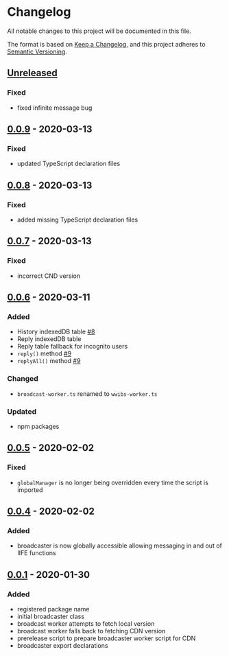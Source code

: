# Changelog

All notable changes to this project will be documented in this file.

The format is based on [Keep a Changelog](https://keepachangelog.com/en/1.0.0/),
and this project adheres to [Semantic Versioning](https://semver.org/spec/v2.0.0.html).

## [Unreleased]

### Fixed

-   fixed infinite message bug

## [0.0.9] - 2020-03-13

### Fixed

-   updated TypeScript declaration files

## [0.0.8] - 2020-03-13

### Fixed

-   added missing TypeScript declaration files

## [0.0.7] - 2020-03-13

### Fixed

-   incorrect CND version

## [0.0.6] - 2020-03-11

### Added

-   History indexedDB table [#8](https://github.com/Pageworks/wwibs/issues/8)
-   Reply indexedDB table
-   Reply table fallback for incognito users
-   `reply()` method [#9](https://github.com/Pageworks/wwibs/issues/9)
-   `replyAll()` method [#9](https://github.com/Pageworks/wwibs/issues/9)

### Changed

-   `broadcast-worker.ts` renamed to `wwibs-worker.ts`

### Updated

-   npm packages

## [0.0.5] - 2020-02-02

### Fixed

-   `globalManager` is no longer being overridden every time the script is imported

## [0.0.4] - 2020-02-02

### Added

-   broadcaster is now globally accessible allowing messaging in and out of IIFE functions

## [0.0.1] - 2020-01-30

### Added

-   registered package name
-   initial broadcaster class
-   broadcast worker attempts to fetch local version
-   broadcast worker falls back to fetching CDN version
-   prerelease script to prepare broadcaster worker script for CDN
-   broadcaster export declarations

[unreleased]: https://github.com/Pageworks/wwibs/compare/v0.0.9...HEAD
[0.0.9]: https://github.com/Pageworks/wwibs/releases/tag/v0.0.9...v0.0.8
[0.0.8]: https://github.com/Pageworks/wwibs/releases/tag/v0.0.8...v0.0.7
[0.0.7]: https://github.com/Pageworks/wwibs/releases/tag/v0.0.7...v0.0.6
[0.0.6]: https://github.com/Pageworks/wwibs/releases/tag/v0.0.6...v0.0.5
[0.0.5]: https://github.com/Pageworks/wwibs/releases/tag/v0.0.5...v0.0.4
[0.0.4]: https://github.com/Pageworks/wwibs/releases/tag/v0.0.4...v0.0.1
[0.0.1]: https://github.com/Pageworks/wwibs/releases/tag/v0.0.1
